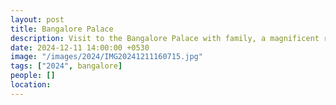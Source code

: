 ```yaml
---
layout: post
title: Bangalore Palace
description: Visit to the Bangalore Palace with family, a magnificent royal residence with stunning architecture, lush gardens, and a rich history. A must-see attraction in Bangalore.
date: 2024-12-11 14:00:00 +0530
image: "/images/2024/IMG20241211160715.jpg"
tags: ["2024", bangalore]
people: []
location: 
---
```

